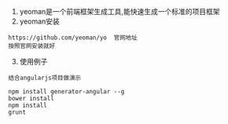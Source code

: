1. yeoman是一个前端框架生成工具,能快速生成一个标准的项目框架
2. yeoman安装
  ```
  https://github.com/yeoman/yo  官网地址
  按照官网安装就好
  ```
3. 使用例子
  ```
  结合angularjs项目做演示

  npm install generator-angular --g
  bower install
  npm install
  grunt  
  ```
